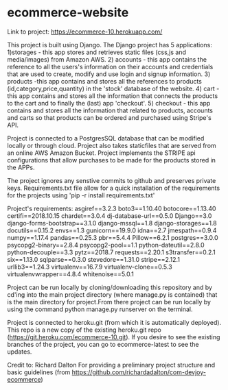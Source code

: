 # ecommerce-website



Link to project: https://ecommerce-10.herokuapp.com/



This project is built using Django. The Django project has 5 applications: 1)storages - this app stores and retrieves static files (css,js and media/images) from Amazon AWS. 2) accounts - this app contains the reference to all the users's information on their accounts and credentials that are used to create, modify and use login and signup information. 3) products -this app contains and stores all the references to products (id,category,price,quantity) in the 'stock' database of the website. 4) cart - this app contains and stores all the information that connects the products to the cart and to finally the (last) app 'checkout'. 5) checkout - this app contains and stores all the information that related to products, accounts and carts so that products can be ordered and purchased using Stripe's API.

Project is connected to a PostgresSQL database that can be modified locally or through cloud. Project also takes staticfiles that are served from an online AWS Amazon Bucket. Project implements the STRIPE api configurations that allow purchases to be made for the products stored in the APPs.

The project ignores any senstive commits to github and preserves private keys. Requirements.txt file allow for a quick installation of the requirements for the projects using 'pip -r install requirements.txt'



Project's requirements:
asgiref==3.2.3
boto3==1.10.40
botocore==1.13.40
certifi==2018.10.15
chardet==3.0.4
dj-database-url==0.5.0
Django==3.0
django-forms-bootstrap==3.1.0
django-mssql==1.8
django-storages==1.8
docutils==0.15.2
envs==1.3
gunicorn==19.9.0
idna==2.7
jmespath==0.9.4
numpy==1.17.4
pandas==0.25.3
pbr==5.4.4
Pillow==6.2.1
postgres==3.0.0
psycopg2-binary==2.8.4
psycopg2-pool==1.1
python-dateutil==2.8.0
python-decouple==3.3
pytz==2018.7
requests==2.20.1
s3transfer==0.2.1
six==1.13.0
sqlparse==0.3.0
stevedore==1.31.0
stripe==2.12.1
urllib3==1.24.3
virtualenv==16.7.9
virtualenv-clone==0.5.3
virtualenvwrapper==4.8.4
whitenoise==5.0.1


Project can be run locally by cloning/downloading this repository and by cd'ing into the main project directory (where manage.py is contained) that is the main directory for project.From there project can be run locally by using the command python manage.py runserver on the terminal.

Project is connected to heroku.git (from which it is automatically deployed). This repo is a new copy of the existing heroku.git repo (https://git.heroku.com/ecommerce-10.git). If you desire to see the existing branches of the project, you can go to ecommerce-latest to see the updates.



Credit to: Richard Dalton 
For providing a preliminary project structure and basic guidelines
(from https://github.com/richardadalton/com-devjoy-ecommerce)
